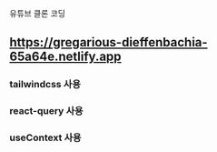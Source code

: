 유튜브 클론 코딩

## https://gregarious-dieffenbachia-65a64e.netlify.app

### tailwindcss 사용

### react-query 사용

### useContext 사용
